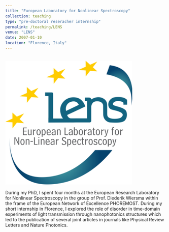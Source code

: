 ```yaml
---
title: "European Laboratory for Nonlinear Spectroscopy"
collection: teaching
type: "pre-doctoral reseracher internship"
permalink: /teaching/LENS
venue: "LENS"
date: 2007-01-10
location: "Florence, Italy"
---
```



<br/><img src='/images/LENS.png' alt="drawing" width="400"/>

During my PhD, I spent four months at the European Research Laboratory for Nonlinear Spectroscopy in the group of Prof. Diederik Wiersma within the frame of the European Network of Excellence PHOREMOST. During my short internship in Florence, I explored the role of disorder in time-domain experiments of light transmission through nanophotonics structures which led to the publication of several joint articles in journals like Physical Review Letters and Nature Photonics. 

